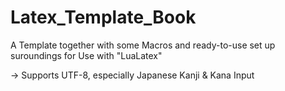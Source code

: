 # Latex_Template_Book
A Template together with some Macros and ready-to-use set up suroundings for Use with "LuaLatex"

-> Supports UTF-8, especially Japanese Kanji & Kana Input
